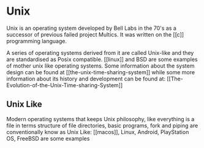 # Unix
Unix is an operating system developed by Bell Labs in the 70's as a successor of previous failed project Multics. It was written on the [[c]] programming language.

A series of operating systems derived from it are called Unix-like and they are standardised as Posix  compatible. [[linux]] and BSD are some examples of mother unix like operating systems. Some information about the system design can be found at [[the-unix-time-sharing-system]] while some more information about its history and development can be found at: [[The-Evolution-of-the-Unix-Time-sharing-System]]

## Unix Like
Modern operating systems that keeps Unix philosophy, like everything is a file in terms structure of file directories, basic programs, fork and piping are conventionally know as Unix Like: [[macos]], Linux, Android, PlayStation OS, FreeBSD are some examples